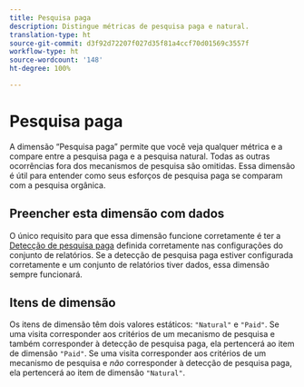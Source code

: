 ```yaml
---
title: Pesquisa paga
description: Distingue métricas de pesquisa paga e natural.
translation-type: ht
source-git-commit: d3f92d72207f027d35f81a4ccf70d01569c3557f
workflow-type: ht
source-wordcount: '148'
ht-degree: 100%

---
```



# Pesquisa paga

A dimensão “Pesquisa paga” permite que você veja qualquer métrica e a compare entre a pesquisa paga e a pesquisa natural. Todas as outras ocorrências fora dos mecanismos de pesquisa são omitidas. Essa dimensão é útil para entender como seus esforços de pesquisa paga se comparam com a pesquisa orgânica.

## Preencher esta dimensão com dados

O único requisito para que essa dimensão funcione corretamente é ter a [Detecção de pesquisa paga](/help/admin/admin/paid-search-detection/paid-search-detection.md) definida corretamente nas configurações do conjunto de relatórios. Se a detecção de pesquisa paga estiver configurada corretamente e um conjunto de relatórios tiver dados, essa dimensão sempre funcionará.

## Itens de dimensão

Os itens de dimensão têm dois valores estáticos: `"Natural"` e `"Paid"`. Se uma visita corresponder aos critérios de um mecanismo de pesquisa e também corresponder à detecção de pesquisa paga, ela pertencerá ao item de dimensão `"Paid"`. Se uma visita corresponder aos critérios de um mecanismo de pesquisa e *não* corresponder à detecção de pesquisa paga, ela pertencerá ao item de dimensão `"Natural"`.
